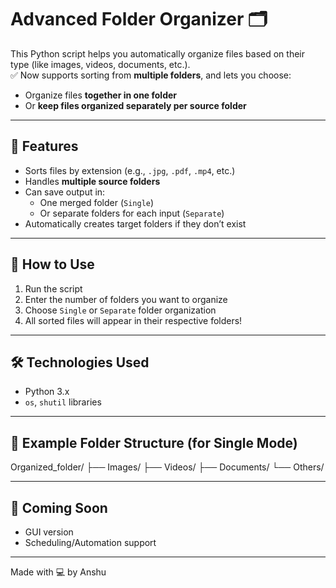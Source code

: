 # Advanced Folder Organizer 🗂️

This Python script helps you automatically organize files based on their type (like images, videos, documents, etc.).  
✅ Now supports sorting from **multiple folders**, and lets you choose:
- Organize files **together in one folder**
- Or **keep files organized separately per source folder**

---

## 📂 Features
- Sorts files by extension (e.g., `.jpg`, `.pdf`, `.mp4`, etc.)
- Handles **multiple source folders**
- Can save output in:
  - One merged folder (`Single`)
  - Or separate folders for each input (`Separate`)
- Automatically creates target folders if they don’t exist

---

## 🚀 How to Use

1. Run the script
2. Enter the number of folders you want to organize
3. Choose `Single` or `Separate` folder organization
4. All sorted files will appear in their respective folders!

---

## 🛠 Technologies Used
- Python 3.x
- `os`, `shutil` libraries

---

## 📁 Example Folder Structure (for Single Mode)

Organized_folder/
├── Images/
├── Videos/
├── Documents/
└── Others/

---

## 📌 Coming Soon
- GUI version
- Scheduling/Automation support

---

Made with 💻 by Anshu
